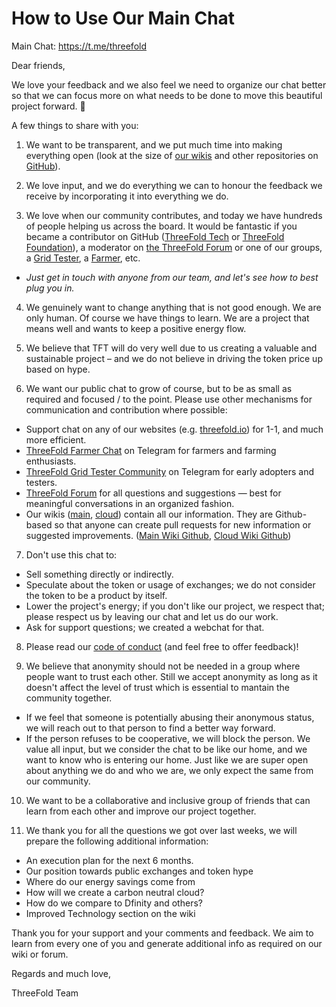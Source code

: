 # How to Use Our Main Chat

Main Chat: https://t.me/threefold

Dear friends,

We love your feedback and we also feel we need to organize our chat better so that we can focus more on what needs to be done to move this beautiful project forward. 🙏

A few things to share with you:

1. We want to be transparent, and we put much time into making everything open (look at the size of [our wikis](https://wiki.threefold.io/) and other repositories on [GitHub](https://github.com/threefoldfoundation)).

2. We love input, and we do everything we can to honour the feedback we receive by incorporating it into everything we do.

3. We love when our community contributes, and today we have hundreds of people helping us across the board. It would be fantastic if you became a contributor on GitHub ([ThreeFold Tech](https://github.com/threefoldtech) or [ThreeFold Foundation](https://github.com/threefoldfoundation)), a moderator on [the ThreeFold Forum](https://forum.threefold.io/) or one of our groups, a [Grid Tester](https://t.me/threefoldtesting), a [Farmer](https://t.me/threefoldfarmers), etc.

- *Just get in touch with anyone from our team, and let's see how to best plug you in.*

4. We genuinely want to change anything that is not good enough. We are only human. Of course we have things to learn. We are a project that means well and wants to keep a positive energy flow.

5. We believe that TFT will do very well due to us creating a valuable and sustainable project – and we do not believe in driving the token price up based on hype.

6. We want our public chat to grow of course, but to be as small as required and focused / to the point. Please use other mechanisms for communication and contribution where possible:

- Support chat on any of our websites (e.g. [threefold.io](https://threefold.io/)) for 1-1, and much more efficient.
- [ThreeFold Farmer Chat](https://t.me/threefoldfarmers) on Telegram for farmers and farming enthusiasts.
- [ThreeFold Grid Tester Community](https://t.me/threefoldtesting) on Telegram for early adopters and testers.
- [ThreeFold Forum](https://forum.threefold.io/) for all questions and suggestions — best for meaningful conversations in an organized fashion.
- Our wikis ([main](https://threefold.io/info/threefold), [cloud](https://threefold.io/info/cloud)) contain all our information. They are Github-based so that anyone can create pull requests for new information or suggested improvements. ([Main Wiki Github](https://github.com/threefoldfoundation/info_threefold), [Cloud Wiki Github](https://github.com/threefoldfoundation/info_cloud))

7. Don't use this chat to:

- Sell something directly or indirectly.
- Speculate about the token or usage of exchanges; we do not consider the token to be a product by itself.
- Lower the project's energy; if you don't like our project, we respect that; please respect us by leaving our chat and let us do our work.
- Ask for support questions; we created a webchat for that.

8. Please read our [code of conduct](https://forum.threefold.io/t/collaboration-manifesto-code-of-conduct/48) (and feel free to offer feedback)!

9. We believe that anonymity should not be needed in a group where people want to trust each other. Still we accept anonymity as long as it doesn't affect the level of trust which is essential to mantain the community together.

- If we feel that someone is potentially abusing their anonymous status, we will reach out to that person to find a better way forward.
- If the person refuses to be cooperative, we will block the person. We value all input, but we consider the chat to be like our home, and we want to know who is entering our home. Just like we are super open about anything we do and who we are, we only expect the same from our community.

10. We want to be a collaborative and inclusive group of friends that can learn from each other and improve our project together.

11. We thank you for all the questions we got over last weeks, we will prepare the following additional information:

- An execution plan for the next 6 months.
- Our position towards public exchanges and token hype
- Where do our energy savings come from
- How will we create a carbon neutral cloud?
- How do we compare to Dfinity and others?
- Improved Technology section on the wiki

Thank you for your support and your comments and feedback. We aim to learn from every one of you and generate additional info as required on our wiki or forum.

Regards and much love,

ThreeFold Team